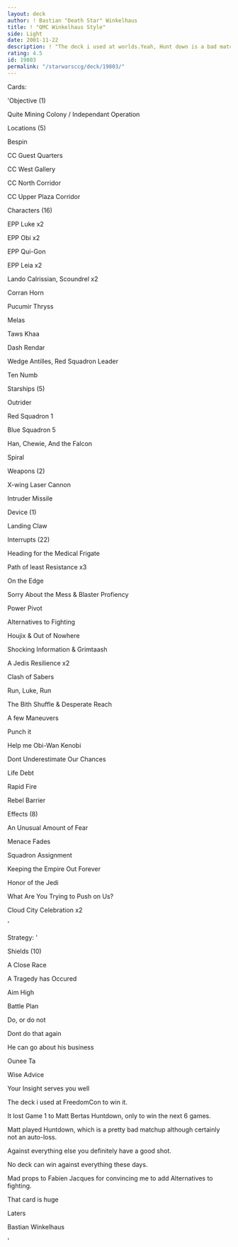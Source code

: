 ```yaml
---
layout: deck
author: ! Bastian "Death Star" Winkelhaus
title: ! "QMC Winkelhaus Style"
side: Light
date: 2001-11-22
description: ! "The deck i used at worlds.Yeah, Hunt down is a bad matchup, but it can beat everything else."
rating: 4.5
id: 19803
permalink: "/starwarsccg/deck/19803/"
---
```

Cards: 

'Objective (1)

Quite Mining Colony / Independant Operation


Locations (5)

Bespin

CC Guest Quarters

CC West Gallery

CC North Corridor

CC Upper Plaza Corridor


Characters (16)

EPP Luke x2

EPP Obi x2

EPP Qui-Gon 

EPP Leia x2

Lando Calrissian, Scoundrel x2

Corran Horn

Pucumir Thryss

Melas

Taws Khaa

Dash Rendar

Wedge Antilles, Red Squadron Leader

Ten Numb


Starships (5)

Outrider

Red Squadron 1

Blue Squadron 5

Han, Chewie, And the Falcon

Spiral


Weapons (2)

X-wing Laser Cannon

Intruder Missile


Device (1)

Landing Claw


Interrupts (22)

Heading for the Medical Frigate

Path of least Resistance x3

On the Edge

Sorry About the Mess & Blaster Profiency

Power Pivot

Alternatives to Fighting

Houjix & Out of Nowhere

Shocking Information & Grimtaash

A Jedis Resilience x2

Clash of Sabers

Run, Luke, Run

The Bith Shuffle & Desperate Reach

A few Maneuvers

Punch it

Help me Obi-Wan Kenobi

Dont Underestimate Our Chances

Life Debt

Rapid Fire

Rebel Barrier


Effects (8)

An Unusual Amount of Fear

Menace Fades

Squadron Assignment

Keeping the Empire Out Forever

Honor of the Jedi

What Are You Trying to Push on Us?

Cloud City Celebration x2



'

Strategy: '

Shields (10)

A Close Race

A Tragedy has Occured

Aim High

Battle Plan

Do, or do not

Dont do that again

He can go about his business

Ounee Ta

Wise Advice

Your Insight serves you well






The deck i used at FreedomCon to win it.

It lost Game 1 to Matt Bertas Huntdown, only to win the next 6 games.


Matt played Huntdown, which is a pretty bad matchup although certainly not an auto-loss.

Against everything else you definitely have a good shot.

No deck can win against everything these days.


Mad props to Fabien Jacques for convincing me to add Alternatives to fighting.

That card is huge


Laters

Bastian Winkelhaus

'
